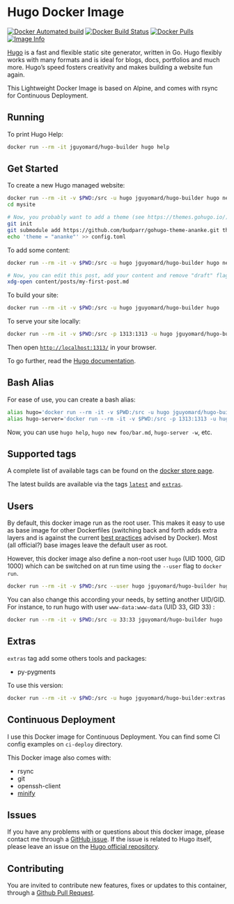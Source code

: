 # Hugo Docker Image

[![Docker Automated build](https://img.shields.io/docker/automated/jguyomard/hugo-builder.svg)](https://store.docker.com/community/images/jguyomard/hugo-builder)
[![Docker Build Status](https://img.shields.io/docker/build/jguyomard/hugo-builder.svg)](https://store.docker.com/community/images/jguyomard/hugo-builder/builds)
[![Docker Pulls](https://img.shields.io/docker/pulls/jguyomard/hugo-builder.svg)](https://store.docker.com/community/images/jguyomard/hugo-builder)
[![Image Info](https://images.microbadger.com/badges/image/jguyomard/hugo-builder.svg)](https://microbadger.com/images/jguyomard/hugo-builder)

[Hugo](https://gohugo.io/) is a fast and flexible static site generator, written in Go. 
Hugo flexibly works with many formats and is ideal for blogs, docs, portfolios and much more. 
Hugo’s speed fosters creativity and makes building a website fun again.

This Lightweight Docker Image is based on Alpine, and comes with rsync for Continuous Deployment.

## Running

To print Hugo Help:

```bash
docker run --rm -it jguyomard/hugo-builder hugo help
```

## Get Started

To create a new Hugo managed website:

```bash
docker run --rm -it -v $PWD:/src -u hugo jguyomard/hugo-builder hugo new site mysite
cd mysite

# Now, you probably want to add a theme (see https://themes.gohugo.io/):
git init
git submodule add https://github.com/budparr/gohugo-theme-ananke.git themes/ananke;
echo 'theme = "ananke"' >> config.toml
```

To add some content:

```bash
docker run --rm -it -v $PWD:/src -u hugo jguyomard/hugo-builder hugo new posts/my-first-post.md

# Now, you can edit this post, add your content and remove "draft" flag:
xdg-open content/posts/my-first-post.md
```

To build your site:
 
```bash
docker run --rm -it -v $PWD:/src -u hugo jguyomard/hugo-builder hugo
```

To serve your site locally:

```bash
docker run --rm -it -v $PWD:/src -p 1313:1313 -u hugo jguyomard/hugo-builder hugo server -w --bind=0.0.0.0
```

Then open [`http://localhost:1313/`](http://localhost:1313/) in your browser.

To go further, read the [Hugo documentation](https://gohugo.io/documentation/).


## Bash Alias

For ease of use, you can create a bash alias:

```bash
alias hugo='docker run --rm -it -v $PWD:/src -u hugo jguyomard/hugo-builder hugo'
alias hugo-server='docker run --rm -it -v $PWD:/src -p 1313:1313 -u hugo jguyomard/hugo-builder hugo server --bind 0.0.0.0'
```

Now, you can use `hugo help`, `hugo new foo/bar.md`, `hugo-server -w`, etc.


## Supported tags

A complete list of available tags can be found on the [docker store page](https://store.docker.com/community/images/jguyomard/hugo-builder/tags).

The latest builds are available via the tags [`latest`](https://github.com/jguyomard/docker-hugo/blob/master/Dockerfile) and [`extras`](https://github.com/jguyomard/docker-hugo/blob/master/extras/Dockerfile).


## Users

By default, this docker image run as the root user. This makes it easy to use as base image for other Dockerfiles (switching back and forth adds extra layers and is against the current [best practices](https://docs.docker.com/engine/userguide/eng-image/dockerfile_best-practices/#user) advised by Docker). Most (all official?) base images leave the default user as root.

However, this docker image also define a non-root user `hugo` (UID 1000, GID 1000) which can be switched on at run time using the `--user` flag to `docker run`.

```bash
docker run --rm -it -v $PWD:/src --user hugo jguyomard/hugo-builder hugo
```

You can also change this according your needs, by setting another UID/GID. For instance, to run hugo with user `www-data:www-data` (UID 33, GID 33) :

```bash
docker run --rm -it -v $PWD:/src -u 33:33 jguyomard/hugo-builder hugo
```


## Extras

`extras` tag add some others tools and packages:

* py-pygments

To use this version:

```bash
docker run --rm -it -v $PWD:/src -u hugo jguyomard/hugo-builder:extras hugo
```


## Continuous Deployment

I use this Docker image for Continuous Deployment. You can find some CI config examples on `ci-deploy` directory.

This Docker image also comes with:

- rsync
- git
- openssh-client
- [minify](https://github.com/tdewolff/minify)


## Issues

If you have any problems with or questions about this docker image, please contact me through a [GitHub issue](https://github.com/jguyomard/docker-hugo/issues). 
If the issue is related to Hugo itself, please leave an issue on the [Hugo official repository](https://github.com/spf13/hugo).


## Contributing

You are invited to contribute new features, fixes or updates to this container, through a [Github Pull Request](https://github.com/jguyomard/docker-hugo/pulls).
